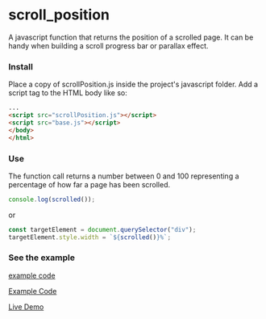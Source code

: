 # scroll_position
A javascript function that returns the position of a scrolled page.
It can be handy when building a scroll progress bar or parallax effect.

### Install
Place a copy of scrollPosition.js inside the project's javascript folder.
Add a script tag to the HTML body like so:
```html
...
<script src="scrollPosition.js"></script>
<script src="base.js"></script>
</body>
</html>
```

### Use
The function call returns a number between 0 and 100 representing a percentage of how far a page has been scrolled.
```javascript
console.log(scrolled());
```
or
```javascript
const targetElement = document.querySelector("div");
targetElement.style.width = `${scrolled()}%`;
```

### See the example

[example code](../blob/scroll_position/example/)


<a href="https://github.com/mppatterson84/scroll_position/tree/master/example" target="_blank">Example Code</a>


<a href="https://mppatterson84.github.io/scroll_position/example/example.html" target="_blank">Live Demo</a>